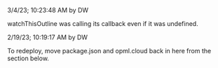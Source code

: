 3/4/23; 10:23:48 AM by DW

watchThisOutline was calling its callback even if it was undefined.

2/19/23; 10:19:17 AM by DW

To redeploy, move package.json and opml.cloud back in here from the section below.

